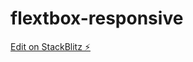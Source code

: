 # flextbox-responsive

[Edit on StackBlitz ⚡️](https://stackblitz.com/edit/html5-css3-portfolio-template-gv1aca)